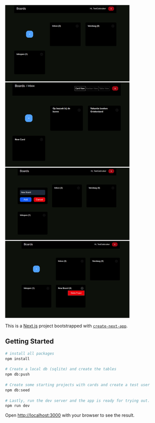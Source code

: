 <div classname="display: flex; flex-direction: row gap-4">
  <img src="screenshots/Screenshot 2025-09-09 090451.png" width="400" />
  <img src="screenshots/Screenshot 2025-09-09 090534.png" width="400" />
  <img src="screenshots/Screenshot 2025-09-09 091008.png" width="400" />
  <img src="screenshots/Screenshot 2025-09-09 091021.png" width="400" />
</div>

This is a [Next.js](https://nextjs.org) project bootstrapped with [`create-next-app`](https://nextjs.org/docs/app/api-reference/cli/create-next-app).

## Getting Started

```bash
# install all packages
npm install

# Create a local db (sqlite) and create the tables 
npm db:push

# Create some starting projects with cards and create a test user
npm db:seed

# Lastly, run the dev server and the app is ready for trying out.
npm run dev
```

Open [http://localhost:3000](http://localhost:3000) with your browser to see the result.
